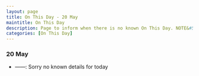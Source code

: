 ```yaml
---
layout: page
title: On This Day - 20 May
maintitle: On This Day
description: Page to inform when there is no known On This Day. NOTE&#58; There may still be comments.
categories: [On This Day]
---
```


### 20 May
* ——: Sorry no known details for today


